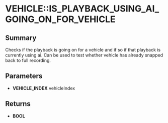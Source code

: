 # VEHICLE::IS_PLAYBACK_USING_AI_GOING_ON_FOR_VEHICLE

## Summary
Checks if the playback is going on for a vehicle and if so if that playback is currently using ai. Can be used to test whether vehicle has already snapped back to full recording.

## Parameters
* **VEHICLE_INDEX** vehicleIndex

## Returns
* **BOOL**